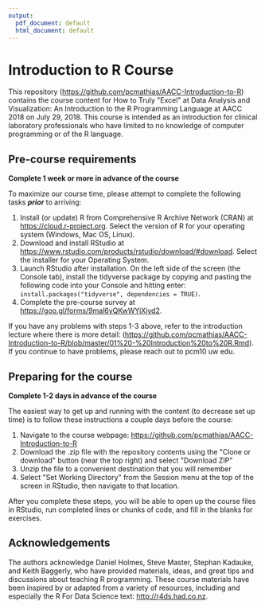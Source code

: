 ```yaml
---
output:
  pdf_document: default
  html_document: default
---
```


# Introduction to R Course

This repository (https://github.com/pcmathias/AACC-Introduction-to-R) contains the course content for How to Truly "Excel" at Data Analysis and Visualization: An Introduction to the R Programming Language at AACC 2018 on July 29, 2018. This course is intended as an introduction for clinical laboratory professionals who have limited to no knowledge of computer programming or of the R language. 

## Pre-course requirements

**Complete 1 week or more in advance of the course**

To maximize our course time, please attempt to complete the following tasks ***prior*** to arriving:

1. Install (or update) R from Comprehensive R Archive Network (CRAN) at https://cloud.r-project.org.  Select the version of R for your operating system (Windows, Mac OS, Linux).
1. Download and install RStudio at https://www.rstudio.com/products/rstudio/download/#download.  Select the installer for your Operating System.
1. Launch RStudio after installation. On the left side of the screen (the Console tab), install the tidyverse package by copying and pasting the following code into your Console and hitting enter: `install.packages("tidyverse", dependencies = TRUE)`.
1. Complete the pre-course survey at https://goo.gl/forms/9mal6vQKwWYiXjyd2.

If you have any problems with steps 1-3 above, refer to the introduction lecture where there is more detail: (https://github.com/pcmathias/AACC-Introduction-to-R/blob/master/01%20-%20Introduction%20to%20R.Rmd). If you continue to have problems, please reach out to pcm10 <at> uw <dot> edu.

## Preparing for the course

**Complete 1-2 days in advance of the course**

The easiest way to get up and running with the content (to decrease set up time) is to follow these instructions a couple days before the course:

1. Navigate to the course webpage: https://github.com/pcmathias/AACC-Introduction-to-R
1. Download the .zip file with the repository contents using the "Clone or download" button (near the top right) and select "Download ZIP"
1. Unzip the file to a convenient destination that you will remember
1. Select "Set Working Directory" from the Session menu at the top of the screen in RStudio, then navigate to that location. 

After you complete these steps, you will be able to open up the course files in RStudio, run completed lines or chunks of code, and fill in the blanks for exercises.

## Acknowledgements

The authors acknowledge Daniel Holmes, Steve Master, Stephan Kadauke, and Keith Baggerly, who have provided materials, ideas, and great tips and discussions about teaching R programming. These course materials have been inspired by or adapted from a variety of resources, including and especially the R For Data Science text: http://r4ds.had.co.nz.